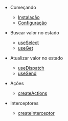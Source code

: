 - Começando
  - [Instalação](pt/installation.md)
  - [Configuração](pt/configure.md)

- Buscar valor no estado
  - [useSelect](pt/use_select.md)
  - [useGet](pt/use_get.md)

- Atualizar valor no estado
  - [useDispatch](pt/use_dispatch.md)
  - [useSend](pt/use_send.md)

- Ações
  - [createActions](pt/create_actions.md)

- Interceptores
  - [createInterceptor](pt/create_interceptor.md)

